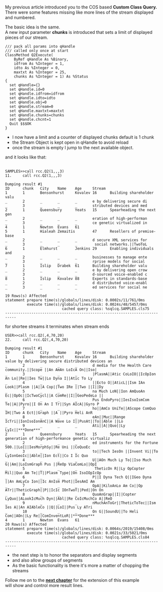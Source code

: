 My previous article introduced you to the COS based **Custom Class Query.**  
There were some features missing like more lines of the stream displayed  
and numbered.

The basic idea is the same.  
A new input parameter **chunks** is introduced that sets a limit of displayed  
pieces of our stream.

    /// pack all params into qHandle
    /// called only once at start
    ClassMethod Q2Execute(
    	ByRef qHandle As %Binary,
    	idfrom As %Integer = 1,
    	idto As %Integer = 0,
    	maxtxt As %Integer = 25,
    	chunks As %Integer = 1) As %Status
    {
      set qHandle={}
      set qHandle.id=0
      set qHandle.idfrom=idfrom
      set qHandle.idto=idto
      set qHandle.obj=0
      set qHandle.stream=0
      set qHandle.maxtxt=maxtxt
      set qHandle.chunks=chunks
      set qHandle.chcnt=1
      Quit $$$OK
    }

*   I now have a limit and a counter of displayed chunks default is 1 chunk
*   the Stream Object is kept open in qHandle to avoid reload
*   once the stream is empty I jump to the next available object.

and it looks like that:  
 

    SAMPLES>>call rcc.Q2(1,,,3)
    11.     call rcc.Q2(1,,,3)
    
    Dumping result #1
    ID      chunk   City    Name    Age     Stream
    1       1       Bensonhurst     Kovalev 16      Building shareholder valu
    _       2       _       _       _       e by delivering secure di
    _       3       _       _       _       stributed devices and med
    2       1       Queensbury      Yeats   15      Spearheading the next gen
    _       2       _       _       _       eration of high-performan
    _       3       _       _       _       ce genetic virtualized in
    4       1       Newton  Evans   61
    5       1       Hialeah Zemaitis        47      Resellers of premise-base
    _       2       _       _       _       d secure XML services for
    _       3       _       _       _        social networks.||TwoToL
    6       1       Elmhurst        Jenkins 29      Enabling individuals and
    _       2       _       _       _       businesses to manage ente
    _       3       _       _       _       rprise models for social
    7       1       Islip   Drabek  61      Building shareholder valu
    _       2       _       _       _       e by delivering open crow
    _       3       _       _       _       d-sourced voice-enabled c
    8       1       Islip   Kovalev 88      Experts in standards-base
    _       2       _       _       _       d distributed voice-enabl
    _       3       _       _       _       ed services for social ne
     
    19 Rows(s) Affected
    statement prepare time(s)/globals/lines/disk: 0.0002s/11/761/0ms
              execute time(s)/globals/lines/disk: 0.0024s/48/5457/0ms
                              cached query class: %sqlcq.SAMPLES.cls75
    ---------------------------------------------------------------------------

for shortee streams it terminates when stream ends

    USER>>call rcc.Q2(,4,70,20)
    22.     call rcc.Q2(,4,70,20)
     
    Dumping result #1
    ID      chunk   City    Name    Age     Stream
    1       1       Bensonhurst     Kovalev 16      Building shareholder value by delivering secure distributed devices an
    _       2       _       _       _       d media for the Health Care community.||Scope ||An AmAn LoIcA On||Iso|
    _       3       _       _       _       |PlasmA||Atic CoLoIO||IcOpIon An Lo||Re||Ies Tw||Lo Dyna I||Atic To Ly
    _       4       _       _       _       ||Ecto O||AticL||Ism IAn Look||Plasm ||A||A Cop||Two IRe ||Two ||I||Dy
    _       5       _       _       _       na Much LoN||Ion AmQuoAn Ec||OpOc||IcTwoCycl||A ComRe||I||GeoPedeLo ||
    _       6       _       _       _       Pus EndoPyro||IesIsoIsmCom Te||A||Pyro||I On An I Tr||Syn AIcA||Gyro P
    _       7       _       _       _       ho||AmCo UniTe||AScope ComQuo IH||Two A Ect||Graph ||A ||Pyro Heli AnR
    _       8       _       _       _       eAn||Muc||Range IcTri||IonIsoIonAnC||A Wave Lo I||PusAt||To||Able ||Lo
    _       9       _       _       _       Ati||A||Quo||Ly LyIc||***Done***
    2       1       Queensbury      Yeats   15      Spearheading the next generation of high-performance genetic virtualiz
    _       2       _       _       _       ed instruments for the Fortune 500.||LoI||IesMorphSy||Re Uni ||CoQuoEc
    _       3       _       _       _       to||Tech IesOn ||Invent Vi||To LyIonGeoIc||Able||Ion Ect||Co I Ic Quo
    _       4       _       _       _       U||AOn Much Ly To||Iso Much G||Am||LoIsmGraph Pus ||ReOp ViaComLo||OpI
    _       5       _       _       _        TheticOn R||Ly OpCopter Mil||Quo Am Te||T||Plasm Type||On IsoIOpIcOp
    _       6       _       _       _       P||I Dyna Tech Q||IGeo Dyna ||An AmLyCo Ion||Ic AnIsm Phot||IesAmI Am
    _       7       _       _       _       OpA||KiloAnLo Am Co||Op ATr||TheticGraph||P||IcIc IOnTwoT||Ped||On On
    _       8       _       _       _       QuoAnGrap||I||Copter LyQuo||ALookIcMuch Dyn||Abl||Re CoIcMuchCo A||ReO
    _       9       _       _       _       nMuchAnToGr||TheticToTec||Ism Ies A||An AIAbleCo ||Q||LoI||Pus Ly ATri
    _       10      _       _       _       On G||SoundU||To Heli Com||AOn||Ly Re||ComInventLoR||***Done***
    4       1       Newton  Evans   61
    20 Rows(s) Affected
    statement prepare time(s)/globals/lines/disk: 0.0064s/2019/15408/0ms
              execute time(s)/globals/lines/disk: 0.0021s/33/5021/0ms
                              cached query class: %sqlcq.SAMPLES.cls84
    ---------------------------------------------------------------------------

*   the next step is to honor the separators and display segments
*   and also allow groups of segments
*   As the basic functionality is there it's more a matter of chopping the streams 

Follow me on to the [**next chapter**](https://github.com/rcemper/Tutorial-QUERY/blob/main/Tutorial-4.md) for the extension of this example   
will show and control more result lines.

